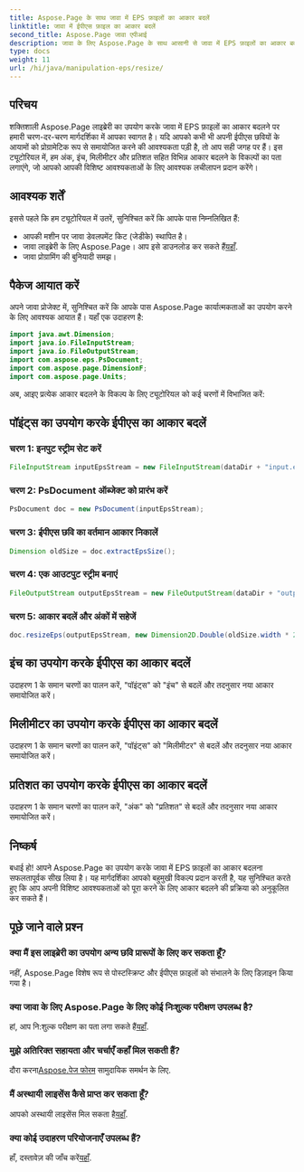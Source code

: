 ```yaml
---
title: Aspose.Page के साथ जावा में EPS फ़ाइलों का आकार बदलें
linktitle: जावा में ईपीएस फ़ाइल का आकार बदलें
second_title: Aspose.Page जावा एपीआई
description: जावा के लिए Aspose.Page के साथ आसानी से जावा में EPS फ़ाइलों का आकार बदलना सीखें। चरण-दर-चरण निर्देशों के लिए हमारी व्यापक मार्गदर्शिका का पालन करें।
type: docs
weight: 11
url: /hi/java/manipulation-eps/resize/
---
```

## परिचय
शक्तिशाली Aspose.Page लाइब्रेरी का उपयोग करके जावा में EPS फ़ाइलों का आकार बदलने पर हमारी चरण-दर-चरण मार्गदर्शिका में आपका स्वागत है। यदि आपको कभी भी अपनी ईपीएस छवियों के आयामों को प्रोग्रामेटिक रूप से समायोजित करने की आवश्यकता पड़ी है, तो आप सही जगह पर हैं। इस ट्यूटोरियल में, हम अंक, इंच, मिलीमीटर और प्रतिशत सहित विभिन्न आकार बदलने के विकल्पों का पता लगाएंगे, जो आपको आपकी विशिष्ट आवश्यकताओं के लिए आवश्यक लचीलापन प्रदान करेंगे।
## आवश्यक शर्तें
इससे पहले कि हम ट्यूटोरियल में उतरें, सुनिश्चित करें कि आपके पास निम्नलिखित हैं:
- आपकी मशीन पर जावा डेवलपमेंट किट (जेडीके) स्थापित है।
-  जावा लाइब्रेरी के लिए Aspose.Page। आप इसे डाउनलोड कर सकते हैं[यहाँ](https://releases.aspose.com/page/java/).
- जावा प्रोग्रामिंग की बुनियादी समझ।
## पैकेज आयात करें
अपने जावा प्रोजेक्ट में, सुनिश्चित करें कि आपके पास Aspose.Page कार्यात्मकताओं का उपयोग करने के लिए आवश्यक आयात हैं। यहाँ एक उदाहरण है:
```java
import java.awt.Dimension;
import java.io.FileInputStream;
import java.io.FileOutputStream;
import com.aspose.eps.PsDocument;
import com.aspose.page.DimensionF;
import com.aspose.page.Units;

```
अब, आइए प्रत्येक आकार बदलने के विकल्प के लिए ट्यूटोरियल को कई चरणों में विभाजित करें:
## पॉइंट्स का उपयोग करके ईपीएस का आकार बदलें
### चरण 1: इनपुट स्ट्रीम सेट करें
```java
FileInputStream inputEpsStream = new FileInputStream(dataDir + "input.eps");
```
### चरण 2: PsDocument ऑब्जेक्ट को प्रारंभ करें
```java
PsDocument doc = new PsDocument(inputEpsStream);
```
### चरण 3: ईपीएस छवि का वर्तमान आकार निकालें
```java
Dimension oldSize = doc.extractEpsSize();
```
### चरण 4: एक आउटपुट स्ट्रीम बनाएं
```java
FileOutputStream outputEpsStream = new FileOutputStream(dataDir + "output_resize_points.eps");
```
### चरण 5: आकार बदलें और अंकों में सहेजें
```java
doc.resizeEps(outputEpsStream, new Dimension2D.Double(oldSize.width * 2, oldSize.height * 2), Units.Points);
```
## इंच का उपयोग करके ईपीएस का आकार बदलें
उदाहरण 1 के समान चरणों का पालन करें, "पॉइंट्स" को "इंच" से बदलें और तदनुसार नया आकार समायोजित करें।
## मिलीमीटर का उपयोग करके ईपीएस का आकार बदलें
उदाहरण 1 के समान चरणों का पालन करें, "पॉइंट्स" को "मिलीमीटर" से बदलें और तदनुसार नया आकार समायोजित करें।
## प्रतिशत का उपयोग करके ईपीएस का आकार बदलें
उदाहरण 1 के समान चरणों का पालन करें, "अंक" को "प्रतिशत" से बदलें और तदनुसार नया आकार समायोजित करें।
## निष्कर्ष
बधाई हो! आपने Aspose.Page का उपयोग करके जावा में EPS फ़ाइलों का आकार बदलना सफलतापूर्वक सीख लिया है। यह मार्गदर्शिका आपको बहुमुखी विकल्प प्रदान करती है, यह सुनिश्चित करते हुए कि आप अपनी विशिष्ट आवश्यकताओं को पूरा करने के लिए आकार बदलने की प्रक्रिया को अनुकूलित कर सकते हैं।

## पूछे जाने वाले प्रश्न
### क्या मैं इस लाइब्रेरी का उपयोग अन्य छवि प्रारूपों के लिए कर सकता हूँ?
नहीं, Aspose.Page विशेष रूप से पोस्टस्क्रिप्ट और ईपीएस फ़ाइलों को संभालने के लिए डिज़ाइन किया गया है।
### क्या जावा के लिए Aspose.Page के लिए कोई निःशुल्क परीक्षण उपलब्ध है?
हां, आप नि:शुल्क परीक्षण का पता लगा सकते हैं[यहाँ](https://releases.aspose.com/).
### मुझे अतिरिक्त सहायता और चर्चाएँ कहाँ मिल सकती हैं?
 दौरा करना[Aspose.पेज फोरम](https://forum.aspose.com/c/page/39) सामुदायिक समर्थन के लिए.
### मैं अस्थायी लाइसेंस कैसे प्राप्त कर सकता हूँ?
 आपको अस्थायी लाइसेंस मिल सकता है[यहाँ](https://purchase.aspose.com/temporary-license/).
### क्या कोई उदाहरण परियोजनाएँ उपलब्ध हैं?
 हाँ, दस्तावेज़ की जाँच करें[यहाँ](https://reference.aspose.com/page/java/).